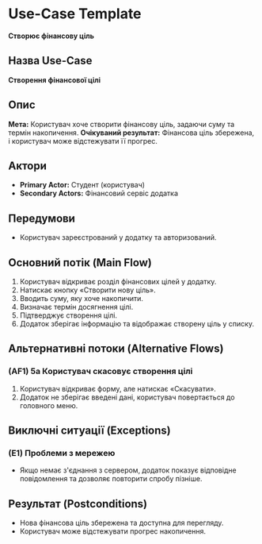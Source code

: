 # Use-Case Template
**Створює фінансову ціль**

## Назва Use-Case
**Створення фінансової цілі**

## Опис
**Мета:** Користувач хоче створити фінансову ціль, задаючи суму та термін накопичення.
**Очікуваний результат:** Фінансова ціль збережена, і користувач може відстежувати її прогрес.

## Актори
- **Primary Actor:** Студент (користувач)
- **Secondary Actors:** Фінансовий сервіс додатка

## Передумови
- Користувач зареєстрований у додатку та авторизований.

## Основний потік (Main Flow)
1. Користувач відкриває розділ фінансових цілей у додатку.
2. Натискає кнопку «Створити нову ціль».
3. Вводить суму, яку хоче накопичити.
4. Визначає термін досягнення цілі.
5. Підтверджує створення цілі.
6. Додаток зберігає інформацію та відображає створену ціль у списку.

## Альтернативні потоки (Alternative Flows)
### (AF1) 5a Користувач скасовує створення цілі
1. Користувач відкриває форму, але натискає «Скасувати».
2. Додаток не зберігає введені дані, користувач повертається до головного меню.

## Виключні ситуації (Exceptions)
### (E1) Проблеми з мережею
- Якщо немає з'єднання з сервером, додаток показує відповідне повідомлення та дозволяє повторити спробу пізніше.

## Результат (Postconditions)
- Нова фінансова ціль збережена та доступна для перегляду.
- Користувач може відстежувати прогрес накопичення.

